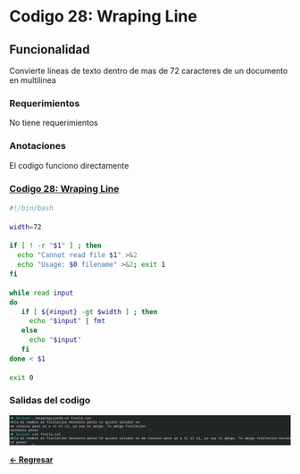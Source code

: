 # Codigo 28: Wraping Line

## Funcionalidad
Convierte lineas de texto dentro de mas de 72 caracteres de un documento en multilinea

### **Requerimientos**
No tiene requerimientos

### **Anotaciones**
El codigo funciono directamente

### **[Codigo 28: Wraping Line](wrapingLine28.sh)**

```bash
#!/bin/bash

width=72

if [ ! -r "$1" ] ; then
  echo "Cannot read file $1" >&2
  echo "Usage: $0 filename" >&2; exit 1
fi

while read input
do
   if [ ${#input} -gt $width ] ; then
     echo "$input" | fmt 
   else
     echo "$input"
   fi
done < $1

exit 0
```

### **Salidas del codigo**

![Salida.png](Salida.png)

**[<- Regresar](../README.md)**